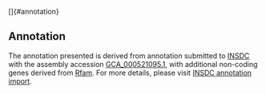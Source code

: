 []{#annotation}

Annotation
----------

The annotation presented is derived from annotation submitted to
[INSDC](http://www.insdc.org) with the assembly accession
[GCA\_000521095.1](http://www.ebi.ac.uk/ena/data/view/GCA_000521095.1),
with additional non-coding genes derived from
[Rfam](http://rfam.xfam.org/). For more details, please visit [INSDC
annotation
import](http://ensemblgenomes.org/info/data/insdc_annotation).
